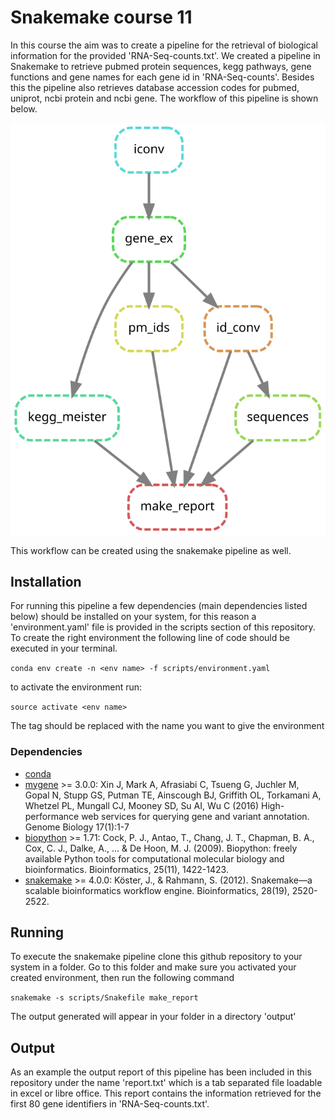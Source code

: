 # Snakemake course 11

In this course the aim was to create a pipeline for the retrieval of biological information for the provided 'RNA-Seq-counts.txt'.  We created a pipeline in Snakemake to retrieve pubmed protein sequences, kegg pathways, gene functions and gene names for each gene id in 'RNA-Seq-counts'. Besides this the pipeline also retrieves database accession codes for pubmed, uniprot, ncbi protein and ncbi gene. The workflow of this pipeline is shown below.

<img src="./workflow.svg">

This workflow can be created using the snakemake pipeline as well.

## Installation
For running this pipeline a few dependencies (main dependencies listed below) should be installed on your system, for this reason a 'environment.yaml' file is provided in the scripts section of this repository. To create the right environment the following line of code should be executed in your terminal.

```conda env create -n <env name> -f scripts/environment.yaml```

to activate the environment run:

```source activate <env name>```

The <env name> tag should be replaced with the name you want to give the environment
  
### Dependencies
- [conda](https://conda.io/docs/)
- [mygene](http://mygene.info/) >= 3.0.0: Xin J, Mark A, Afrasiabi C, Tsueng G, Juchler M, Gopal N, Stupp GS, Putman TE, Ainscough BJ, Griffith OL, Torkamani A, Whetzel PL, Mungall CJ, Mooney SD, Su AI, Wu C (2016) High-performance web services for querying gene and variant annotation. Genome Biology 17(1):1-7
- [biopython](https://biopython.org/) >= 1.71: Cock, P. J., Antao, T., Chang, J. T., Chapman, B. A., Cox, C. J., Dalke, A., ... & De Hoon, M. J. (2009). Biopython: freely available Python tools for computational molecular biology and bioinformatics. Bioinformatics, 25(11), 1422-1423.
- [snakemake](https://snakemake.readthedocs.io/en/stable/) >= 4.0.0: Köster, J., & Rahmann, S. (2012). Snakemake—a scalable bioinformatics workflow engine. Bioinformatics, 28(19), 2520-2522.


## Running

To execute the snakemake pipeline clone this github repository to your system in a folder. Go to this folder and make sure you activated your created environment, then run the following command

```snakemake -s scripts/Snakefile make_report```

The output generated will appear in your folder in a directory 'output'

## Output

As an example the output report of this pipeline has been included in this repository under the name 'report.txt' which is a tab separated file loadable in excel or libre office. This report contains the information retrieved for the first 80 gene identifiers in 'RNA-Seq-counts.txt'.
